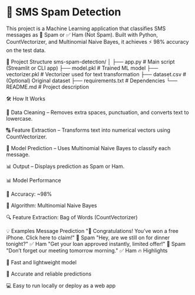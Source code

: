 # 🚀 SMS Spam Detection

This project is a Machine Learning application that classifies SMS messages as 📩 Spam or ✅ Ham (Not Spam).
Built with Python, CountVectorizer, and Multinomial Naive Bayes, it achieves ⚡ 98% accuracy on the test data.

📂 Project Structure
sms-spam-detection/
│
├── app.py            # Main script (Streamlit or CLI app)
├── model.pkl         # Trained ML model
├── vectorizer.pkl    # Vectorizer used for text transformation
├── dataset.csv       # (Optional) Original dataset
├── requirements.txt  # Dependencies
└── README.md         # Project description

🛠 How It Works

🧹 Data Cleaning – Removes extra spaces, punctuation, and converts text to lowercase.

🔠 Feature Extraction – Transforms text into numerical vectors using CountVectorizer.

🤖 Model Prediction – Uses Multinomial Naive Bayes to classify each message.

📊 Output – Displays prediction as Spam or Ham.

📊 Model Performance

🎯 Accuracy: ~98%

🧮 Algorithm: Multinomial Naive Bayes

🔍 Feature Extraction: Bag of Words (CountVectorizer)

💡 Examples
Message	Prediction
"🎉 Congratulations! You’ve won a free iPhone. Click here to claim!"	📩 Spam
"Hey, are we still on for dinner tonight?"	✅ Ham
"Get your loan approved instantly, limited offer!"	📩 Spam
"Don’t forget our meeting tomorrow morning."	✅ Ham
🔥 Highlights

🚀 Fast and lightweight model

🧠 Accurate and reliable predictions

💻 Easy to run locally or deploy as a web app
